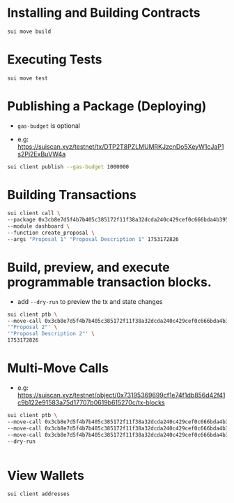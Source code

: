 # Installing and Building Contracts

```bash
sui move build
```

# Executing Tests

```bash
sui move test
```

# Publishing a Package (Deploying)

- `gas-budget` is optional

- e.g: https://suiscan.xyz/testnet/tx/DTP2T8PZLMUMRKJzcnDo5XeyW1cJaP1s2Pj2ExBuVW4a

```bash
sui client publish --gas-budget 1000000
```

# Building Transactions

```bash
sui client call \
--package 0x3cb8e7d5f4b7b405c385172f11f38a32dcda240c429cef0c666bda4b39512e52 \
--module dashboard \
--function create_proposal \
--args "Proposal 1" "Proposal Description 1" 1753172826
```

# Build, preview, and execute programmable transaction blocks.

- add `--dry-run` to preview the tx and state changes

```bash
sui client ptb \
--move-call 0x3cb8e7d5f4b7b405c385172f11f38a32dcda240c429cef0c666bda4b39512e52::dashboard::create_proposal \
'"Proposal 2"' \
'"Proposal Description 2"' \
1753172826

```

# Multi-Move Calls

- e.g: https://suiscan.xyz/testnet/object/0x73195369699cf1e74f1db856d42f41c9b122e91583a75d17707b0619b615270c/tx-blocks

```bash
sui client ptb \
--move-call 0x3cb8e7d5f4b7b405c385172f11f38a32dcda240c429cef0c666bda4b39512e52::dashboard::create_proposal  '"Proposal 3"' '"Proposal Description 3"' 1753172826 \
--move-call 0x3cb8e7d5f4b7b405c385172f11f38a32dcda240c429cef0c666bda4b39512e52::dashboard::create_proposal  '"Proposal 4"' '"Proposal Description 4"' 1753172826 \
--move-call 0x3cb8e7d5f4b7b405c385172f11f38a32dcda240c429cef0c666bda4b39512e52::dashboard::create_proposal  '"Proposal 5"' '"Proposal Description 5"' 1753172826 \
--dry-run



```

# View Wallets

```bash
sui client addresses
```
